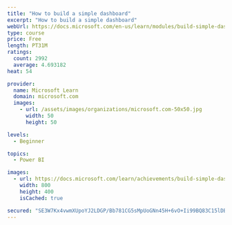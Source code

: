 ```yaml
---
title: "How to build a simple dashboard"
excerpt: "How to build a simple dashboard"
webUrl: https://docs.microsoft.com/en-us/learn/modules/build-simple-dashboard/
type: course
price: Free
length: PT31M
ratings:
  count: 2992
  average: 4.693182
heat: 54

provider:
  name: Microsoft Learn
  domain: microsoft.com
  images:
    - url: /assets/images/organizations/microsoft.com-50x50.jpg
      width: 50
      height: 50

levels:
  - Beginner

topics:
  - Power BI

images:
  - url: https://docs.microsoft.com/learn/achievements/build-simple-dashboard-social.png
    width: 800
    height: 400
    isCached: true

secured: "SE3W7Kx4vwmXUpoYJ2LDGP/Bb781CG5sMpUoGNn45H+6vO+Ii99BQ83C15lDBeE8aKyASEYtcuPMQzb47htQ9PADvC8wE/Q3khqVUNe3HtJPbGFe3+SMdB6BZvhHoZRflv3VHxQI23gBD8BnZTapyWTvhR7b3Vn3emb5CfVRO1eC/Uh6te2HFXmovdQL0pmFGMn61aCqGoEr43PhSrrabAVzLZQnX3itk0gd0YtnoixZWzSd2MWS1+0A1MaGM1Cp1rtfVMNwW4UI+qyXfTxt/dUC6hDRDsJInudvavCdeMoCV+PEDRaIs/GRA4xtzU6VlrJ2578z9WDuPp2Qce0mzT0wulj8VDg3i+CvJ+lvNC/jEg8tjC/cg7NIx14vP2ngXXpZifAqJwqzWjRthtUVytl9WmkVqvLhCzFrzuxwSZk=;4tltHqEkFCgt8CXa2DeiEg=="
---
```


